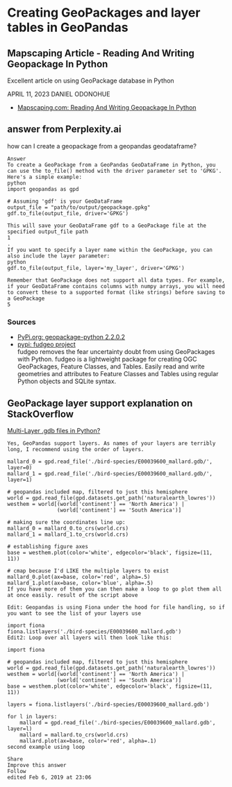 # Creating GeoPackages and layer tables in GeoPandas

## Mapscaping Article - Reading And Writing Geopackage In Python

Excellent article on using GeoPackage database in Python

APRIL 11, 2023 DANIEL ODONOHUE


- [Mapscaping.com: Reading And Writing Geopackage In Python](https://mapscaping.com/reading-and-writing-geopackage-in-python/)

## answer from Perplexity.ai

how can I create a geopackage from a geopandas geodataframe?

```
Answer
To create a GeoPackage from a GeoPandas GeoDataFrame in Python, you can use the to_file() method with the driver parameter set to 'GPKG'. Here's a simple example:
python
import geopandas as gpd

# Assuming 'gdf' is your GeoDataFrame
output_file = "path/to/output/geopackage.gpkg"
gdf.to_file(output_file, driver='GPKG')

This will save your GeoDataFrame gdf to a GeoPackage file at the specified output_file path
1
.
If you want to specify a layer name within the GeoPackage, you can also include the layer parameter:
python
gdf.to_file(output_file, layer='my_layer', driver='GPKG')

Remember that GeoPackage does not support all data types. For example, if your GeoDataFrame contains columns with numpy arrays, you will need to convert these to a supported format (like strings) before saving to a GeoPackage
5

```

### Sources

- [PyPi.org: geopackage-python 2.2.0.2](https://pypi.org/project/geopackage-python/)
- [pypi: fudgeo project](https://pypi.org/project/fudgeo/)  
  fudgeo removes the fear uncertainty doubt from using GeoPackages with Python. fudgeo is a lightweight package for creating OGC GeoPackages, Feature Classes, and Tables. Easily read and write geometries and attributes to Feature Classes and Tables using regular Python objects and SQLite syntax.

## GeoPackage layer support explanation on StackOverflow

[Multi-Layer .gdb files in Python?](https://stackoverflow.com/questions/54562069/multi-layer-gdb-files-in-python/54563846#54563846)

```
Yes, GeoPandas support layers. As names of your layers are terribly long, I recommend using the order of layers.

mallard_0 = gpd.read_file('./bird-species/E00039600_mallard.gdb/', layer=0)
mallard_1 = gpd.read_file('./bird-species/E00039600_mallard.gdb/', layer=1)

# geopandas included map, filtered to just this hemisphere
world = gpd.read_file(gpd.datasets.get_path('naturalearth_lowres'))
westhem = world[(world['continent'] == 'North America') |
                (world['continent'] == 'South America')]

# making sure the coordinates line up:
mallard_0 = mallard_0.to_crs(world.crs)
mallard_1 = mallard_1.to_crs(world.crs)

# establishing figure axes
base = westhem.plot(color='white', edgecolor='black', figsize=(11, 11))

# cmap because I'd LIKE the multiple layers to exist
mallard_0.plot(ax=base, color='red', alpha=.5)
mallard_1.plot(ax=base, color='blue', alpha=.5)
If you have more of them you can then make a loop to go plot them all at once easily. result of the script above

Edit: Geopandas is using Fiona under the hood for file handling, so if you want to see the list of your layers use

import fiona
fiona.listlayers('./bird-species/E00039600_mallard.gdb')
Edit2: Loop over all layers will then look like this:

import fiona

# geopandas included map, filtered to just this hemisphere
world = gpd.read_file(gpd.datasets.get_path('naturalearth_lowres'))
westhem = world[(world['continent'] == 'North America') |
                (world['continent'] == 'South America')]
base = westhem.plot(color='white', edgecolor='black', figsize=(11, 11))

layers = fiona.listlayers('./bird-species/E00039600_mallard.gdb')

for l in layers:
    mallard = gpd.read_file('./bird-species/E00039600_mallard.gdb', layer=l)
    mallard = mallard.to_crs(world.crs)
    mallard.plot(ax=base, color='red', alpha=.1)
second example using loop

Share
Improve this answer
Follow
edited Feb 6, 2019 at 23:06

```
